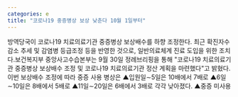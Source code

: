 ```yaml
---
categories: e
title: "코로나19 중증병상 보상 낮춘다 10월 1일부터"
---
```

방역당국이 코로나19 치료의료기관 중증병상 보상배수를 하향 조정한다. 최근 확진자수 감소 추세 및 감염병 등급조정 등을 반영한 것으로, 일반의료체계 진료 도입을 위한 조치다.보건복지부 중앙사고수습본부는 9월 30일 정례브리핑을 통해 "코로나19 치료의료기관 중증병상 보상배수 조정 및 코로나19 치료의료기관 정산 계획을 마련했다"고 밝혔다.이번 보상배수 조정에 따라 중증 사용 병상은 ▲입원일&sim;5일은 10배에서 7배로 ▲6일&sim;10일은 8배에서 5배로 ▲11일&sim;20일은 6배에서 3배로 각각 낮아졌다. ▲중증 미사용